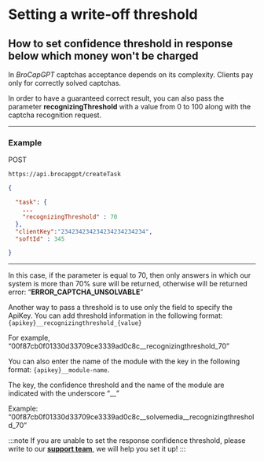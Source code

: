﻿---
sidebar_position: 6
---

# Setting a write-off threshold

## How to set confidence threshold in response below which money won't be charged

In *BroCapGPT* captchas acceptance depends on its complexity. Clients pay only for correctly solved captchas.

In order to have a guaranteed correct result, you can also pass the parameter  **recognizingThreshold** with a value from 0 to 100 along with the captcha recognition request.

---

### Example

POST
```http
https://api.brocapgpt/createTask
 ```

```json
{

  "task": { 
    ...
    "recognizingThreshold" : 70
  },
  "clientKey":"234234234234234234234234",
  "softId" : 345

}
```
---
In this case, if the parameter is equal to 70, then only answers in which our system is more than 70% sure will be returned, otherwise will be returned error: “**ERROR_CAPTCHA_UNSOLVABLE**”

Another way to pass a threshold is to use only the field to specify the ApiKey. You can add threshold information in the following format: `{apikey}__recognizingthreshold_{value}`

For example, “00f87cb0f01330d33709ce3339ad0c8c\_\_recognizingthreshold\_70”

You can also enter the name of the module with the key in the following format: `{apikey}__module-name`.

The key, the confidence threshold and the name of the module are indicated with the underscore “\_\_”

Example: “00f87cb0f01330d33709ce3339ad0c8c\_\_solvemedia\_\_recognizingthreshold\_70”

:::note
If you are unable to set the response confidence threshold, please write to our **[support team](https://helpdesk.zennolab.com/conversation/new)**, we will help you set it up!
:::

